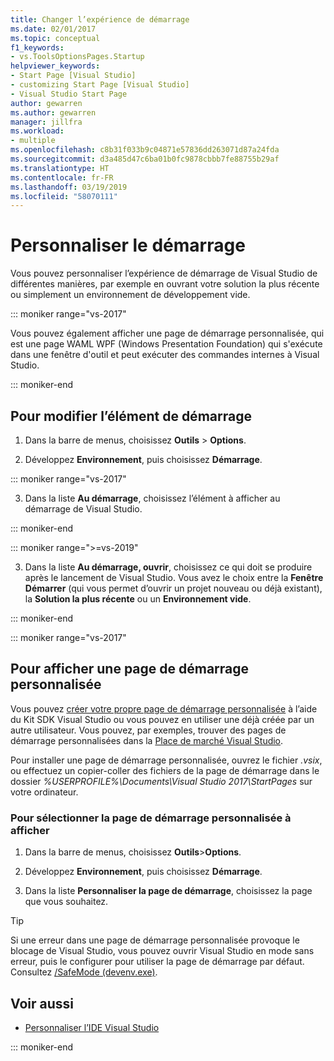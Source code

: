 ```yaml
---
title: Changer l’expérience de démarrage
ms.date: 02/01/2017
ms.topic: conceptual
f1_keywords:
- vs.ToolsOptionsPages.Startup
helpviewer_keywords:
- Start Page [Visual Studio]
- customizing Start Page [Visual Studio]
- Visual Studio Start Page
author: gewarren
ms.author: gewarren
manager: jillfra
ms.workload:
- multiple
ms.openlocfilehash: c8b31f033b9c04871e57836dd263071d87a24fda
ms.sourcegitcommit: d3a485d47c6ba01b0fc9878cbbb7fe88755b29af
ms.translationtype: HT
ms.contentlocale: fr-FR
ms.lasthandoff: 03/19/2019
ms.locfileid: "58070111"
---
```

# <a name="customize-startup"></a>Personnaliser le démarrage

Vous pouvez personnaliser l’expérience de démarrage de Visual Studio de différentes manières, par exemple en ouvrant votre solution la plus récente ou simplement un environnement de développement vide.

::: moniker range="vs-2017"

Vous pouvez également afficher une page de démarrage personnalisée, qui est une page WAML WPF (Windows Presentation Foundation) qui s'exécute dans une fenêtre d'outil et peut exécuter des commandes internes à Visual Studio.

::: moniker-end

## <a name="to-change-the-startup-item"></a>Pour modifier l’élément de démarrage

1. Dans la barre de menus, choisissez **Outils** > **Options**.

2. Développez **Environnement**, puis choisissez **Démarrage**.

::: moniker range="vs-2017"

3. Dans la liste **Au démarrage**, choisissez l’élément à afficher au démarrage de Visual Studio.

::: moniker-end

::: moniker range=">=vs-2019"

3. Dans la liste **Au démarrage, ouvrir**, choisissez ce qui doit se produire après le lancement de Visual Studio. Vous avez le choix entre la **Fenêtre Démarrer** (qui vous permet d’ouvrir un projet nouveau ou déjà existant), la **Solution la plus récente** ou un **Environnement vide**.

::: moniker-end

::: moniker range="vs-2017"

## <a name="to-show-a-custom-start-page"></a>Pour afficher une page de démarrage personnalisée

Vous pouvez [créer votre propre page de démarrage personnalisée](../extensibility/creating-a-custom-start-page.md) à l’aide du Kit SDK Visual Studio ou vous pouvez en utiliser une déjà créée par un autre utilisateur. Vous pouvez, par exemples, trouver des pages de démarrage personnalisées dans la [Place de marché Visual Studio](https://marketplace.visualstudio.com/search?target=VS&category=Tools&vsVersion=&subCategory=Start%20Pages&sortBy=Downloads).

Pour installer une page de démarrage personnalisée, ouvrez le fichier *.vsix*, ou effectuez un copier-coller des fichiers de la page de démarrage dans le dossier *%USERPROFILE%\Documents\Visual Studio 2017\StartPages* sur votre ordinateur.

### <a name="to-select-which-custom-start-page-to-display"></a>Pour sélectionner la page de démarrage personnalisée à afficher

1. Dans la barre de menus, choisissez **Outils**>**Options**.

1. Développez **Environnement**, puis choisissez **Démarrage**.

1. Dans la liste **Personnaliser la page de démarrage**, choisissez la page que vous souhaitez.

> [!TIP]
> Si une erreur dans une page de démarrage personnalisée provoque le blocage de Visual Studio, vous pouvez ouvrir Visual Studio en mode sans erreur, puis le configurer pour utiliser la page de démarrage par défaut. Consultez [/SafeMode (devenv.exe)](../ide/reference/safemode-devenv-exe.md).

## <a name="see-also"></a>Voir aussi

- [Personnaliser l’IDE Visual Studio](../ide/personalizing-the-visual-studio-ide.md)

::: moniker-end